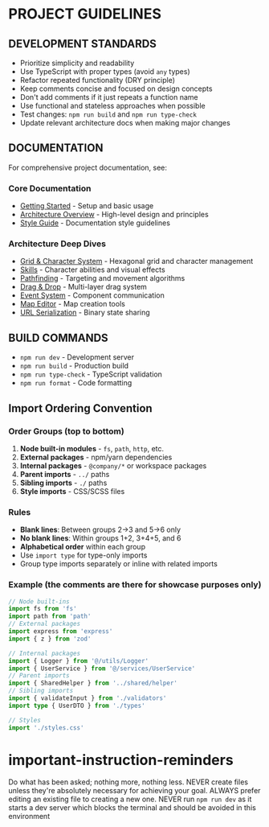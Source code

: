 # PROJECT GUIDELINES

## DEVELOPMENT STANDARDS

- Prioritize simplicity and readability
- Use TypeScript with proper types (avoid `any` types)
- Refactor repeated functionality (DRY principle)
- Keep comments concise and focused on design concepts
- Don't add comments if it just repeats a function name
- Use functional and stateless approaches when possible
- Test changes: `npm run build` and `npm run type-check`
- Update relevant architecture docs when making major changes

## DOCUMENTATION

For comprehensive project documentation, see:

### Core Documentation

- [Getting Started](./docs/CONTRIBUTING.md) - Setup and basic usage
- [Architecture Overview](./docs/ARCHITECTURE.md) - High-level design and principles
- [Style Guide](./docs/architecture/STYLE_GUIDE.md) - Documentation style guidelines

### Architecture Deep Dives

- [Grid & Character System](./docs/architecture/GRID.md) - Hexagonal grid and character management
- [Skills](./docs/architecture/SKILLS.md) - Character abilities and visual effects
- [Pathfinding](./docs/architecture/PATHFINDING.md) - Targeting and movement algorithms
- [Drag & Drop](./docs/architecture/DRAG_AND_DROP.md) - Multi-layer drag system
- [Event System](./docs/architecture/EVENT_SYSTEM.md) - Component communication
- [Map Editor](./docs/architecture/MAP_EDITOR.md) - Map creation tools
- [URL Serialization](./docs/architecture/URL_SERIALIZATION.md) - Binary state sharing

## BUILD COMMANDS

- `npm run dev` - Development server
- `npm run build` - Production build
- `npm run type-check` - TypeScript validation
- `npm run format` - Code formatting

## Import Ordering Convention

### Order Groups (top to bottom)

1. **Node built-in modules** - `fs`, `path`, `http`, etc.
2. **External packages** - npm/yarn dependencies
3. **Internal packages** - `@company/*` or workspace packages
4. **Parent imports** - `../` paths
5. **Sibling imports** - `./` paths
6. **Style imports** - CSS/SCSS files

### Rules

- **Blank lines**: Between groups 2→3 and 5→6 only
- **No blank lines**: Within groups 1+2, 3+4+5, and 6
- **Alphabetical order** within each group
- Use `import type` for type-only imports
- Group type imports separately or inline with related imports

### Example (the comments are there for showcase purposes only)

```typescript
// Node built-ins
import fs from 'fs'
import path from 'path'
// External packages
import express from 'express'
import { z } from 'zod'

// Internal packages
import { Logger } from '@/utils/Logger'
import { UserService } from '@/services/UserService'
// Parent imports
import { SharedHelper } from '../shared/helper'
// Sibling imports
import { validateInput } from './validators'
import type { UserDTO } from './types'

// Styles
import './styles.css'
```

# important-instruction-reminders

Do what has been asked; nothing more, nothing less.
NEVER create files unless they're absolutely necessary for achieving your goal.
ALWAYS prefer editing an existing file to creating a new one.
NEVER run `npm run dev` as it starts a dev server which blocks the terminal and should be avoided in this environment
